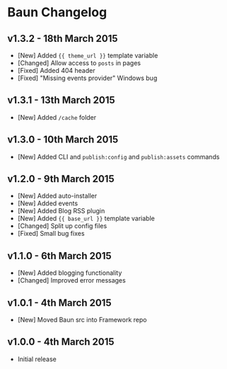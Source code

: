 # Baun Changelog

## v1.3.2 - 18th March 2015

* [New] Added `{{ theme_url }}` template variable
* [Changed] Allow access to `posts` in pages
* [Fixed] Added 404 header
* [Fixed] "Missing events provider" Windows bug

## v1.3.1 - 13th March 2015

* [New] Added `/cache` folder

## v1.3.0 - 10th March 2015

* [New] Added CLI and `publish:config` and `publish:assets` commands

## v1.2.0 - 9th March 2015

* [New] Added auto-installer
* [New] Added events
* [New] Added Blog RSS plugin
* [New] Added `{{ base_url }}` template variable
* [Changed] Split up config files
* [Fixed] Small bug fixes

## v1.1.0 - 6th March 2015

* [New] Added blogging functionality
* [Changed] Improved error messages

## v1.0.1 - 4th March 2015

* [New] Moved Baun src into Framework repo

## v1.0.0 - 4th March 2015

* Initial release